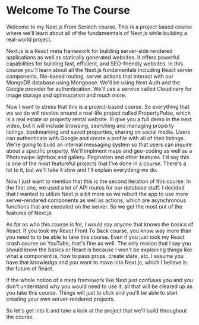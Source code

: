 # Welcome To The Course

Welcome to my Next.js From Scratch course. This is a project based course where we'll learn about all of the fundamemtals of Next.js while building a real-world project.

Next.js is a React meta framework for building server-side rendered applications as well as statically generated websites. It offers powerful capabilities for building fast, efficient, and SEO-friendly websites. In this course you'll learn about all the Next.js fundamentals including React server components, file-based routing, server actions that interact with our MongoDB database using Mongoose. We'll be using Next Auth and the Google provider for authentication. We'll use a service called Cloudinary for image storage and optimazation and much more.

Now I want to stress that this is a project-based course. So everything that we we do will revolve around a real-life project called PropertyPulse, which is a real estate or property rental website. Ill give you a full demo in the next video, but it will include browsing, searching and managing property listings, bookmarking and saved properties, sharing on social media. Users can authenticate with Google and create a profile with all of their listings. We're going to build an internal messaging system so that users can inquire about a specific property. We'll implment maps and geo-coding as well as a Photoswipe lightbox and gallery. Pagination and other features. I'd say this is one of the most featureful projects that I've done in a course. There's a lot to it, but we'll take it slow and I'll explain everything we do.

Now I just want to mention that this is the second iteration of this course. In the first one, we used a lot of API routes for our database stuff. I decided that I wanted to utilize Next.js a bit more so we rebuilt the app to use more server-rendered components as well as actions, which are asynchronous functions that are executed on the server. So we get the most out of the features of Next.js.

As far as who this course is for, I would say anyone that knows the basics of React. If you took my React Front To Back course, you know way more than you need to to be able to take this course. Even if you just took my React crash course on YouTube, that's fine as well. The only reason that I say you should know the basics or React is because I won't be explaining things like what a component is, how to pass props, create state, etc. I assume you have that knowledge and you want to move into Next.js, which I believe is the future of React. 

If the whole notion of a meta framework like Next just confuses you and you don't understand why you would need to use it, all that will be cleared up as you take this course. Things will just to click and you'll be able to start creating your own server-rendered projects.

So let's get into it and take a look at the project that we'll build throughout the course.